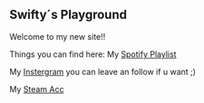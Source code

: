 ## Swifty´s Playground

Welcome to my new site!!

Things you can find here:
My [Spotify Playlist](https://open.spotify.com/playlist/2AZtAJ8DWtOPUBqshJdvb6?si=89f2abc7c5c744d1)

My [Instergram](https://www.instagram.com/derbi.rider.88/) you can leave an follow if u want ;)

My [Steam Acc](https://steamcommunity.com/profiles/76561199119897929/)
